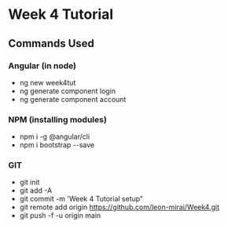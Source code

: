 # Week 4 Tutorial

## Commands Used

### Angular (in node)

- ng new week4tut
- ng generate component login
- ng generate component account

### NPM (installing modules)
- npm i -g @angular/cli
- npm i bootstrap --save

### GIT
- git init
- git add -A
- git commit -m 'Week 4 Tutorial setup"
- git remote add origin https://github.com/leon-mirai/Week4.git
- git push -f -u origin main